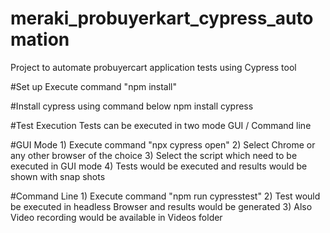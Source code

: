 # meraki_probuyerkart_cypress_automation

Project to automate probuyercart application tests using Cypress tool


#Set up
Execute command "npm install"
  
  #Install cypress using command below
  npm install cypress
 
 #Test Execution 
 Tests can be executed in two mode GUI / Command line
    
  #GUI Mode 
    1) Execute command "npx cypress open"
    2) Select Chrome or any other browser of the choice
    3) Select the script which need to be executed in GUI mode
    4) Tests would be executed and results would be shown with snap shots

   #Command Line
      1) Execute command "npm run cypresstest" 
      2) Test would be executed in headless Browser and results would be generated
      3) Also Video recording would be available in Videos folder
